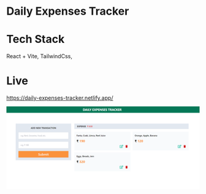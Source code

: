 # Daily Expenses Tracker

# Tech Stack
 React + Vite, TailwindCss, 

# Live
https://daily-expenses-tracker.netlify.app/

![alt text](image.png)